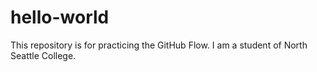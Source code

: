 # hello-world
This repository is for practicing the GitHub Flow.
I am a student of North Seattle College.
